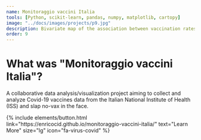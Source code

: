 ```yaml
---
name: Monitoraggio vaccini Italia
tools: [Python, scikit-learn, pandas, numpy, matplotlib, cartopy]
image: "../docs/images/projects/p9.jpg"
description: Bivariate map of the association between vaccination rates and COVID-19 deaths in EU27 - Monitoraggio vaccini Italia.
order: 9
---
```


# What was "Monitoraggio vaccini Italia"?

A collaborative data analysis/visualization project aiming to collect and analyze Covid-19 vaccines data from the Italian National Institute of Health (ISS) and slap no-vax in the face.

<p class="text-center">
{% include elements/button.html link="https://enricocid.github.io/monitoraggio-vaccini-italia/" text="Learn More" size="lg" icon="fa-virus-covid" %}
</p>
